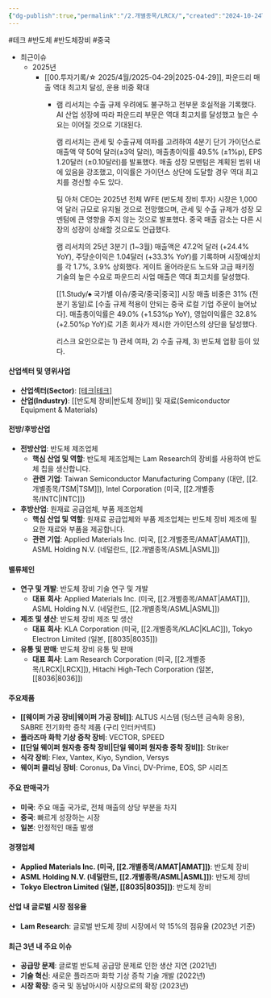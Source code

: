 ```yaml
---
{"dg-publish":true,"permalink":"/2.개별종목/LRCX/","created":"2024-10-24T11:46:04.777+09:00","updated":"2025-06-03T20:05:59.938+09:00"}
---
```


#테크 #반도체 #반도체장비 #중국 


- 최근이슈
	- 2025년
		- [[00.투자기록/☆ 2025/4월/2025-04-29\|2025-04-29]], 파운드리 매출 역대 최고치 달성, 운용 비중 확대
			- 램 리서치는 수출 규제 우려에도 불구하고 전부문 호실적을 기록했다. AI 산업 성장에 따라 파운드리 부문은 역대 최고치를 달성했고 높은 수요는 이어질 것으로 기대된다. 
			  
			  램 리서치는 관세 및 수출규제 여파를 고려하여 4분기 단기 가이던스로 매출액 약 50억 달러(±3억 달러), 매출총이익률 49.5% (±1%p), EPS 1.20달러 (±0.10달러)를 발표했다. 매출 성장 모멘텀은 계획된 범위 내에 있음을 강조했고, 이익률은 가이던스 상단에 도달할 경우 역대 최고치를 경신할 수도 있다. 
			  
			  팀 아처 CEO는 2025년 전체 WFE (반도체 장비 투자) 시장은 1,000억 달러 규모로 유지될 것으로 전망했으며, 관세 및 수출 규제가 성장 모멘텀에 큰 영향을 주지 않는 것으로 발표했다. 중국 매출 감소는 다른 시장의 성장이 상쇄할 것으로도 언급했다.
			  
			  램 리서치의 25년 3분기 (1~3월) 매출액은 47.2억 달러 (+24.4% YoY), 주당순이익은 1.04달러 (+33.3% YoY)를 기록하며 시장예상치를 각 1.7%, 3.9% 상회했다. 게이트 올어라운드 노드와 고급 패키징 기술의 높은 수요로 파운드리 사업 매출은 역대 최고치를 달성했다. 
			  
			  [[1.Study/♠ 국가별 이슈/중국/중국\|중국]] 시장 매출 비중은 31% (전 분기 동일)로 [수출 규제 적용이 안되는 중국 로컬 기업 주문이 늘어났다]. 매출총이익률은 49.0% (+1.53%p YoY), 영업이익률은 32.8% (+2.50%p YoY)로 기존 회사가 제시한 가이던스의 상단을 달성했다.
			  
			  리스크 요인으로는 1) 관세 여파, 2) 수출 규제, 3) 반도체 업황 등이 있다.


#### 산업섹터 및 영위사업

- **산업섹터(Sector)**: [[테크\|테크]](Technology)
- **산업(Industry)**: [[반도체 장비\|반도체 장비]] 및 재료(Semiconductor Equipment & Materials)

#### 전방/후방산업

- **전방산업**: 반도체 제조업체
    - **핵심 산업 및 역할**: 반도체 제조업체는 Lam Research의 장비를 사용하여 반도체 칩을 생산합니다.
    - **관련 기업**: Taiwan Semiconductor Manufacturing Company (대만, [[2.개별종목/TSM\|TSM]]), Intel Corporation (미국, [[2.개별종목/INTC\|INTC]])
- **후방산업**: 원재료 공급업체, 부품 제조업체
    - **핵심 산업 및 역할**: 원재료 공급업체와 부품 제조업체는 반도체 장비 제조에 필요한 재료와 부품을 제공합니다.
    - **관련 기업**: Applied Materials Inc. (미국, [[2.개별종목/AMAT\|AMAT]]), ASML Holding N.V. (네덜란드, [[2.개별종목/ASML\|ASML]])

#### 밸류체인

- **연구 및 개발**: 반도체 장비 기술 연구 및 개발
    - **대표 회사**: Applied Materials Inc. (미국, [[2.개별종목/AMAT\|AMAT]]), ASML Holding N.V. (네덜란드, [[2.개별종목/ASML\|ASML]])
- **제조 및 생산**: 반도체 장비 제조 및 생산
    - **대표 회사**: KLA Corporation (미국, [[2.개별종목/KLAC\|KLAC]]), Tokyo Electron Limited (일본, [[8035\|8035]])
- **유통 및 판매**: 반도체 장비 유통 및 판매
    - **대표 회사**: Lam Research Corporation (미국, [[2.개별종목/LRCX\|LRCX]]), Hitachi High-Tech Corporation (일본, [[8036\|8036]])

#### 주요제품

- **[[웨이퍼 가공 장비\|웨이퍼 가공 장비]]**: ALTUS 시스템 (텅스텐 금속화 응용), SABRE 전기화학 증착 제품 (구리 인터커넥트)
- **플라즈마 화학 기상 증착 장비**: VECTOR, SPEED
- **[[단일 웨이퍼 원자층 증착 장비\|단일 웨이퍼 원자층 증착 장비]]**: Striker
- **식각 장비**: Flex, Vantex, Kiyo, Syndion, Versys
- **웨이퍼 클리닝 장비**: Coronus, Da Vinci, DV-Prime, EOS, SP 시리즈

#### 주요 판매국가

- **미국**: 주요 매출 국가로, 전체 매출의 상당 부분을 차지
- **중국**: 빠르게 성장하는 시장
- **일본**: 안정적인 매출 발생

#### 경쟁업체

- **Applied Materials Inc. (미국, [[2.개별종목/AMAT\|AMAT]])**: 반도체 장비
- **ASML Holding N.V. (네덜란드, [[2.개별종목/ASML\|ASML]])**: 반도체 장비
- **Tokyo Electron Limited (일본, [[8035\|8035]])**: 반도체 장비

#### 산업 내 글로벌 시장 점유율

- **Lam Research**: 글로벌 반도체 장비 시장에서 약 15%의 점유율 (2023년 기준)

#### 최근 3년 내 주요 이슈

- **공급망 문제**: 글로벌 반도체 공급망 문제로 인한 생산 지연 (2021년)
- **기술 혁신**: 새로운 플라즈마 화학 기상 증착 기술 개발 (2022년)
- **시장 확장**: 중국 및 동남아시아 시장으로의 확장 (2023년)